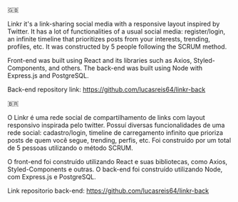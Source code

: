 🇬🇧

Linkr it's a link-sharing social media with a responsive layout inspired by Twitter. It has a lot of functionalities of a usual social media: register/login, an infinite timeline that prioritizes posts from your interests, trending, profiles, etc. It was constructed by 5 people following the SCRUM method.

Front-end was built using React and its libraries such as Axios, Styled-Components, and others.
The back-end was built using Node with Express.js and PostgreSQL.

Back-end repository link: https://github.com/lucasreis64/linkr-back

🇧🇷

O Linkr é uma rede social de compartilhamento de links com layout responsivo inspirada pelo twitter. Possuí diversas funcionalidades de uma rede social: cadastro/login, timeline de carregamento infinito que prioriza posts de quem você segue, trending, perfis, etc. Foi construído por um total de 5 pessoas utilizando o método SCRUM. 

O front-end foi construído utilizando React e suas bibliotecas, como Axios, Styled-Components e outras.
O back-end foi construído utilizando Node, com Express.js e PostgreSQL.

Link repositorio back-end: https://github.com/lucasreis64/linkr-back
